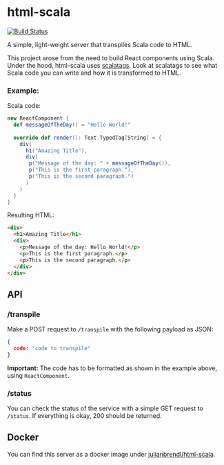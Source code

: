 # html-scala

[![Build Status](https://travis-ci.org/jundl77/html-scala.svg?branch=master)](https://travis-ci.org/jundl77/html-scala)

A simple, light-weight server that transpiles Scala code to HTML. 

This project arose from the need to build React components using Scala. Under the hood, html-scala uses [scalatags](https://github.com/lihaoyi/scalatags). Look at scalatags to see what Scala code you can write and how it is transformed to HTML.

### Example:

Scala code:

```scala
new ReactComponent {
  def messageOfTheDay() = "Hello World!"
  
  override def render(): Text.TypedTag[String] = {
    div(
      h1("Amazing Title"),
      div(
       p("Message of the day: " + messageOfTheDay()),
       p("This is the first paragraph."),
       p("This is the second paragraph.")
      )
    )
  }
}
```

Resulting HTML:

```html
<div>
  <h1>Amazing Title</h1>
  <div>
    <p>Message of the day: Hello World!</p>
    <p>This is the first paragraph.</p>
    <p>This is the second paragraph.</p>
  </div>
</div>
```

## API

### /transpile
Make a POST request to ```/transpile``` with the following payload as JSON:

```json
{
  code: "code to transpile"
}
```

**Important:** The code has to be formatted as shown in the example above, using ```ReactComponent```.

### /status
You can check the status of the service with a simple GET request to ```/status```. If everything is okay, 200 should be returned.

## Docker 

You can find this server as a docker image under [julianbrendl/html-scala](https://hub.docker.com/r/julianbrendl/html-scala/).
